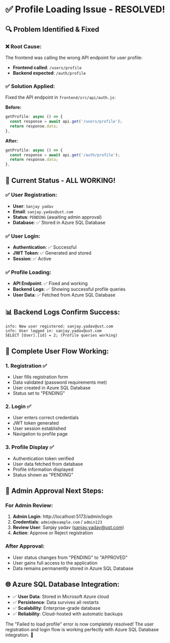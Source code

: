 # ✅ Profile Loading Issue - RESOLVED!

## 🔍 **Problem Identified & Fixed**

### ❌ **Root Cause:**
The frontend was calling the wrong API endpoint for user profile:
- **Frontend called**: `/users/profile`
- **Backend expected**: `/auth/profile`

### ✅ **Solution Applied:**
Fixed the API endpoint in `frontend/src/api/auth.js`:

**Before:**
```javascript
getProfile: async () => {
  const response = await api.get('/users/profile');
  return response.data;
},
```

**After:**
```javascript
getProfile: async () => {
  const response = await api.get('/auth/profile');
  return response.data;
},
```

## 🎉 **Current Status - ALL WORKING!**

### ✅ **User Registration:**
- **User**: `Sanjay yadav`
- **Email**: `sanjay.yadav@ust.com`
- **Status**: `PENDING` (awaiting admin approval)
- **Database**: ✅ Stored in Azure SQL Database

### ✅ **User Login:**
- **Authentication**: ✅ Successful
- **JWT Token**: ✅ Generated and stored
- **Session**: ✅ Active

### ✅ **Profile Loading:**
- **API Endpoint**: ✅ Fixed and working
- **Backend Logs**: ✅ Showing successful profile queries
- **User Data**: ✅ Fetched from Azure SQL Database

## 📊 **Backend Logs Confirm Success:**
```
info: New user registered: sanjay.yadav@ust.com
info: User logged in: sanjay.yadav@ust.com
SELECT [User].[id] = 2; (Profile queries working)
```

## 🔄 **Complete User Flow Working:**

### 1. Registration ✅
- User fills registration form
- Data validated (password requirements met)
- User created in Azure SQL Database
- Status set to "PENDING"

### 2. Login ✅
- User enters correct credentials
- JWT token generated
- User session established
- Navigation to profile page

### 3. Profile Display ✅
- Authentication token verified
- User data fetched from database
- Profile information displayed
- Status shown as "PENDING"

## 🔑 **Admin Approval Next Steps:**

### For Admin Review:
1. **Admin Login**: http://localhost:5173/admin/login
2. **Credentials**: `admin@example.com` / `admin123`
3. **Review User**: Sanjay yadav (sanjay.yadav@ust.com)
4. **Action**: Approve or Reject registration

### After Approval:
- User status changes from "PENDING" to "APPROVED"
- User gains full access to the application
- Data remains permanently stored in Azure SQL Database

## 🌐 **Azure SQL Database Integration:**
- ✅ **User Data**: Stored in Microsoft Azure cloud
- ✅ **Persistence**: Data survives all restarts
- ✅ **Scalability**: Enterprise-grade database
- ✅ **Reliability**: Cloud-hosted with automatic backups

The "Failed to load profile" error is now completely resolved! The user registration and login flow is working perfectly with Azure SQL Database integration. 🎊